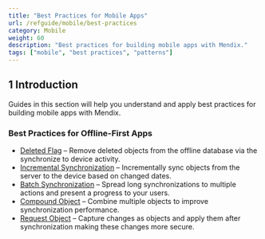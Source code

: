 ```yaml
---
title: "Best Practices for Mobile Apps"
url: /refguide/mobile/best-practices
category: Mobile
weight: 60
description: "Best practices for building mobile apps with Mendix."
tags: ["mobile", "best practices", "patterns"]
---
```


## 1 Introduction

Guides in this section will help you understand and apply best practices for building mobile apps with Mendix.

### Best Practices for Offline-First Apps

* [Deleted Flag](/refguide/mobile/best-practices/deleted-flag) – Remove deleted objects from the offline database via the synchronize to device activity.
* [Incremental Synchronization](/refguide/mobile/best-practices/incremental-synchronization) – Incrementally sync objects from the server to the device based on changed dates.
* [Batch Synchronization](/refguide/mobile/best-practices/batch-synchronization) – Spread long synchronizations to multiple actions and present a progress to your users.
* [Compound Object](/refguide/mobile/best-practices/compound-object) – Combine multiple objects to improve synchronization performance.
* [Request Object](/refguide/mobile/best-practices/request-object) – Capture changes as objects and apply them after synchronization making these changes more secure.
